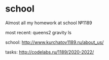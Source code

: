 # school

Almost all my homework at school №1189

most reсent: queens2 gravity ls


school: http://www.kurchatov1189.ru/about_us/

tasks:	http://codelabs.ru/1189/2020-2022/
